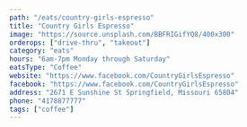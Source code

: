 ```yaml
---
path: "/eats/country-girls-espresso"
title: "Country Girls Espresso"
image: "https://source.unsplash.com/BBFRIGifYQ8/400x300"
orderops: ["drive-thru", "takeout"]
category: "eats"
hours: "6am-7pm Monday through Saturday"
eatsType: "Coffee"
website: "https://www.facebook.com/CountryGirlsEspresso"
facebook: "https://www.facebook.com/CountryGirlsEspresso"
address: "2671 E Sunshine St Springfield, Missouri 65804"
phone: "4178877777"
tags: ["coffee"]
---
```

